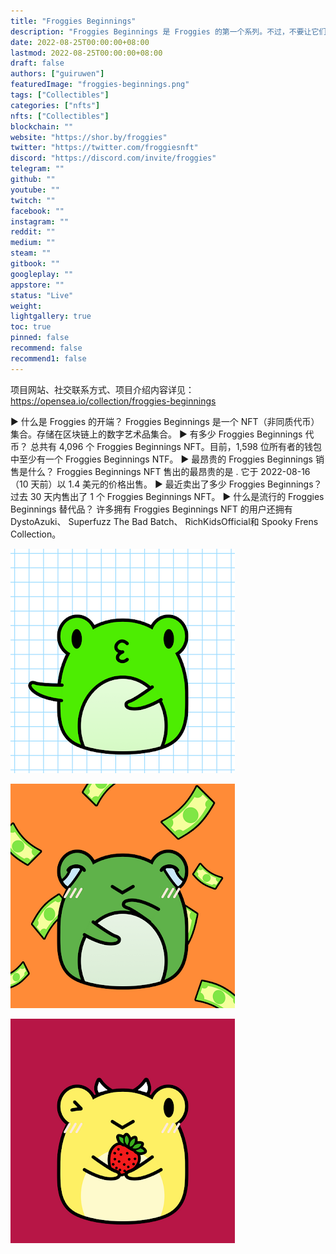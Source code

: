 ```yaml
---
title: "Froggies Beginnings"
description: "Froggies Beginnings 是 Froggies 的第一个系列。不过，不要让它们的可爱欺骗了你，这些 Froggies 与元宇宙中的任何其他生物一样具有冒险精神。加入他们，因为他们在旅途中收集隐藏的特征，沿途结识朋友。。"
date: 2022-08-25T00:00:00+08:00
lastmod: 2022-08-25T00:00:00+08:00
draft: false
authors: ["guiruwen"]
featuredImage: "froggies-beginnings.png"
tags: ["Collectibles"]
categories: ["nfts"]
nfts: ["Collectibles"]
blockchain: ""
website: "https://shor.by/froggies"
twitter: "https://twitter.com/froggiesnft"
discord: "https://discord.com/invite/froggies"
telegram: ""
github: ""
youtube: ""
twitch: ""
facebook: ""
instagram: ""
reddit: ""
medium: ""
steam: ""
gitbook: ""
googleplay: ""
appstore: ""
status: "Live"
weight: 
lightgallery: true
toc: true
pinned: false
recommend: false
recommend1: false
---
```

项目网站、社交联系方式、项目介绍内容详见：https://opensea.io/collection/froggies-beginnings

▶ 什么是 Froggies 的开端？
Froggies Beginnings 是一个 NFT（非同质代币）集合。存储在区块链上的数字艺术品集合。
▶ 有多少 Froggies Beginnings 代币？
总共有 4,096 个 Froggies Beginnings NFT。目前，1,598 位所有者的钱包中至少有一个 Froggies Beginnings NTF。
▶ 最昂贵的 Froggies Beginnings 销售是什么？
Froggies Beginnings NFT 售出的最昂贵的是 . 它于 2022-08-16（10 天前）以 1.4 美元的价格出售。
▶ 最近卖出了多少 Froggies Beginnings？
过去 30 天内售出了 1 个 Froggies Beginnings NFT。
▶ 什么是流行的 Froggies Beginnings 替代品？
许多拥有 Froggies Beginnings NFT 的用户还拥有 DystoAzuki、 Superfuzz The Bad Batch、 RichKidsOfficial和 Spooky Frens Collection。

![nft](01.png)

![nft](02.png)

![nft](03.png)

